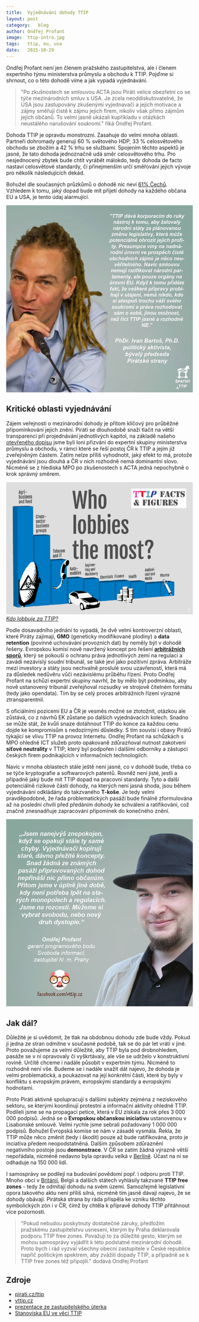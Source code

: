 ```yaml
---
title:	Vyjednávání dohody TTIP
layout:	post
category:	blog
author:	Ondřej Profant
image:	ttip-intro.jpg
tags:	ttip, eu, usa
date:	2015-10-29
---
```




Ondřej Profant není jen členem pražského zastupitelstva, ale i členem expertního týmu ministerstva průmyslu a obchodu k TTIP. Pojďme si shrnout, co o této dohodě víme a jak vypadá vyjednávání.

> "Po zkušnostech se smlouvou ACTA jsou Piráti velice obezřetní co se týče mezinárodních smluv s USA. Je zcela neoddiskutovatelné, že USA jsou zastupovány zkušenými vyjednavači a jejich motivace a zájmy směřují čistě k zájmu jejich firem, nikoliv však přímo zájmům jejich občanů. To velmi jasně ukázali kupříkladu v otázkách neustálého narušování soukromí." říká Ondřej Profant.

Dohoda TTIP je opravdu monstrozní. Zasahuje do velmi mnoha oblastí. Partneři dohromady generují 60 % světového HDP, 33 % celosvětového obchodu se zbožím a 42 % trhu se službami. Spojením těchto aspektů je jasné, že tato dohoda jednoznačně udá směr celosvětového trhu. Pro nesjednocený zbytek bude chtít vyrábět málokdo, tedy dohoda de facto nastaví celosvětové standardy, či přinejmenším určí směřování jejich vývoje pro několik následujících dekád.

Bohužel dle současných průzkůmů o dohodě nic neví [61% Čechů][61procent]. Vzhledem k tomu, jaký dopad bude mít přijetí dohody na každého občana EU a USA, je tento údaj alarmující.

![Ivan Bartoš k TTIP][img-ivan]


Kritické oblasti vyjednávání
----------------------------

Zájem veřejnosti o mezinárodní dohody je přitom klíčový pro průběžné připomínkování jejich znění. Piráti se dlouhodobě snaží tlačit na větší transparenci při projednávání jednotlivých kapitol, na základě našeho [otevřeného dopisu][dopis] jsme byli loni přizváni do expertní skupiny ministerstva průmyslu a obchodu, v rámci které se řeší postoj ČR k TTIP a jejím již zveřejněným částem. Zatím nelze příliš vyhodnotit, jaký efekt to má, protože vyjednávání jsou dlouhá a ČR v nich rozhodně nemá dominantní slovo. Nicméně se z hlediska MPO po zkušenostech s ACTA jedná nepochybně o krok správný směrem.

![Kdo lobbuje při vyjednáváních o TTIP?][img-lobby]
[*Kdo lobbuje za TTIP?*](http://corporateeurope.org/international-trade/2014/07/who-lobbies-most-ttip)

Podle dosavadního jednání to vypadá, že dvě velmi kontroverzní oblasti, které Piráty zajímají, **GMO** (geneticky modifikované plodiny) a **data retention** (povinné uchovávání provozních dat) by neměly být v dohodě řešeny. Evropskou komisí nově navržený koncept pro řešení [**arbitrážních sporů**][ivesticni-tribunal], který se pokouší o ochranu práva jednotlivých zemí na regulaci a zavádí nezávislý soudní tribunál, se také jeví jako pozitivní zpráva. Arbitráže mezi investory a státy jsou nechvalně proslulé svou uzavřeností, která má za důsledek nedůvěru vůči nezávislému průběhu řízení. Proto Ondřej Profant na schůzi expertní skupiny navrhl, že by mělo být podmínkou, aby nově ustanovený tribunál zveřejňoval rozsudky ve strojově čitelném formátu (tedy jako opendata). Tím by se celý proces arbitrážních řízení výrazně ztransparentnil.

S oficiálními pozicemi EU a ČR je vesměs možné se ztotožnit, otázkou ale zůstává, co z návrhů EK zůstane po dalších vyjednávacích kolech. Snadno se může stát, že kvůli snaze dotáhnout TTIP do konce za každou cenu dojde ke kompromisům s nedozírnými důsledky. S tím souvisí i obavy Pirátů týkající se vlivu TTIP na provoz Internetu. Ondřej Profant na schůzkách s MPO ohledně ICT služeb proto opakovaně zdůrazňoval nutnost zakotvení **síťové neutrality** v TTIP, který byl podpořen i dalšími odborníky a zástupci českých firem podnikajících v informačních technologiích.

Navíc v mnoha oblastech stále ještě není jasné, co v dohodě bude, třeba co se týče kryptografie a softwarových patentů. Rovněž není jisté, jestli a případně jaký bude mít TTIP dopad na pracovní standardy. Tyto a další potenciálně rizikové části dohody, na kterých není jasná shoda, jsou během vyjednávání odkládány do takzvaného **T-koše**. Je tedy velmi pravděpodobné, že řada problematických pasáží bude finálně zformulována až na poslední chvíli před předáním dohody ke schválení a ratifikování, což značně znesnadňuje zapracování připomínek do konečného znění.

![Ondřej Profant k TTIP][img-ondra]


Jak dál?
--------

Důležité je si uvědomit, že tlak na obdobnou dohodu zde bude vždy. Pokud ji jedna ze stran odmítne v současné podobě, tak se do pár let vrátí v jiné. Proto považujeme za velmi důležité, aby TTIP byla pod drobnohledem, pasáže se v ní opravovaly či vyškrtávaly, ale vše se udrželo v konstruktivní rovině. Určitě chceme i nadále působit v expertním týmu. Nicméně to rozhodně není vše. Budeme se i nadále snažit dát najevo, že dohoda je velmi problematická, a poukazovat na její konkrétní části, které by byly v konfliktu s evropským právem, evropskými standardy a evropskými hodnotami.

Proto Piráti aktivně spolupracují s dalšími subjekty zejména z neziskového sektoru, se kterými koordinují protestní a informační aktivity ohledně TTIP. Podíleli jsme se na propagaci petice, která v EU získala za rok přes 3 000 000 podpisů. Jedná se o **Evropskou občanskou iniciativu** ustanovenou v Lisabonské smlouvě. Velmi rychle jsme sebrali požadovaný 1 000 000 podpisů. Bohužel Evropská komise se nám v zásadě vysmála. Řekla, že TTIP může něco změnit (tedy i škodit) pouze až bude ratifikována, proto je inciativa předem neopodstatněná. Dalším způsobem zdůraznění negativního postoje jsou **demonstrace**. V ČR se zatím žádná výrazně větší nepořádala, nicméně nedavno byla opravdu velká v [Berlíně][berlin]. Účast na ní se odhaduje na 150 000 lidí.

I samosprávy se podílejí na budování povědomí popř. i odporu proti TTIP.  Mnoho obcí v [Británii][freezone], Belgii a dalších státech vyhlásily takzvané **TTIP free zones** - tedy že odmítají dohodu na svém území. Samozřejmě legislativní opora takového aktu není příliš silná, nicméně tím jasně dávají najevo, že se dohody obávají. Pirátská strana by ráda přispěla ke vzniku těchto symbolických zón i v ČR, čímž by chtěla k přípravě dohody TTIP přitáhnout více pozornosti.

> "Pokud nebudou poskytnuty dostatečné záruky, předložím pražskému zastupitelstvu usnesení, kterým by Praha deklarovala podporu TTIP free zones. Považuji to za důležité gesto, kterým se mohou samosprávy vyjádřit k této podstatné mezinárodní dohodě. Proto bych i rád vyzval všechny obecní zastupitele v České republice napříč politickým spektrem, aby zvážili dopady TTIP, a případně se k TTIP free zones též připojili." dodává Ondřej Profant


Zdroje
------

- [pirati.cz/ttip][]
- [vttip.cz](http://www.vttip.cz/)
- [prezentace ze zastupitelského úterka][prezentace]
- [Stanoviska EU ve věci TTIP](http://ec.europa.eu/trade/policy/in-focus/ttip/)




[img-ivan]: /assets/img/posts/ttip-ivan.jpg
[img-lob]: https://www.facebook.com/vttip.cz/photos/a.550604538372876.1073741828.545278398905490/594383217328341/?type=3
[vw]: http://www.novinky.cz/ekonomika/383185-hlavni-mesto-volkswagenu-ma-strach-aby-neskoncilo-jako-detroit.html
[61procent]: http://zpravy.e15.cz/domaci/ekonomika/ttip-co-to-je-o-dohode-s-usa-nic-netusi-61-procent-cechu-1234660
[ivesticni-tribunal]: http://trade.ec.europa.eu/doclib/press/index.cfm?id=1364
[freezone]: http://action.globaljustice.org.uk/ea-campaign/action.retrievestaticpage.do?ea_static_page_id=4189
[dopis]: https://www.pirati.cz/tiskove-zpravy/pirati_zaslali_na_ministerstvo_prumyslu_a_obchodu_otevreny_dopis_o_ttip
[prezentace]: http://www.slideshare.net/ondrejprofant/ttip-52849327
[img-ondra]: /assets/img/posts/ttip-ondra.png
[berlin]: http://www.spiegel.de/wirtschaft/soziales/ttip-verhandlungen-eu-will-von-usa-zugestaendnisse-a-1057330.html
[pirati.cz/ttip]: https://www.pirati.cz/ttip
[img-lobby]: /assets/img/posts/ttip-lobby.jpg
[img-matej]: https://www.facebook.com/vttip.cz/photos/a.550604538372876.1073741828.545278398905490/601163396650323/?type=3
